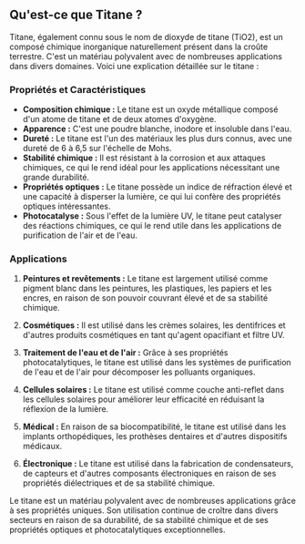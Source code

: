 ## Qu'est-ce que Titane ?

Titane, également connu sous le nom de dioxyde de titane (TiO2), est un composé chimique inorganique naturellement présent dans la croûte terrestre. C'est un matériau polyvalent avec de nombreuses applications dans divers domaines. Voici une explication détaillée sur le titane :

### Propriétés et Caractéristiques

- **Composition chimique :** Le titane est un oxyde métallique composé d'un atome de titane et de deux atomes d'oxygène.
- **Apparence :** C'est une poudre blanche, inodore et insoluble dans l'eau.
- **Dureté :** Le titane est l'un des matériaux les plus durs connus, avec une dureté de 6 à 6,5 sur l'échelle de Mohs.
- **Stabilité chimique :** Il est résistant à la corrosion et aux attaques chimiques, ce qui le rend idéal pour les applications nécessitant une grande durabilité.
- **Propriétés optiques :** Le titane possède un indice de réfraction élevé et une capacité à disperser la lumière, ce qui lui confère des propriétés optiques intéressantes.
- **Photocatalyse :** Sous l'effet de la lumière UV, le titane peut catalyser des réactions chimiques, ce qui le rend utile dans les applications de purification de l'air et de l'eau.

### Applications

1. **Peintures et revêtements :** Le titane est largement utilisé comme pigment blanc dans les peintures, les plastiques, les papiers et les encres, en raison de son pouvoir couvrant élevé et de sa stabilité chimique.

2. **Cosmétiques :** Il est utilisé dans les crèmes solaires, les dentifrices et d'autres produits cosmétiques en tant qu'agent opacifiant et filtre UV.

3. **Traitement de l'eau et de l'air :** Grâce à ses propriétés photocatalytiques, le titane est utilisé dans les systèmes de purification de l'eau et de l'air pour décomposer les polluants organiques.

4. **Cellules solaires :** Le titane est utilisé comme couche anti-reflet dans les cellules solaires pour améliorer leur efficacité en réduisant la réflexion de la lumière.

5. **Médical :** En raison de sa biocompatibilité, le titane est utilisé dans les implants orthopédiques, les prothèses dentaires et d'autres dispositifs médicaux.

6. **Électronique :** Le titane est utilisé dans la fabrication de condensateurs, de capteurs et d'autres composants électroniques en raison de ses propriétés diélectriques et de sa stabilité chimique.

Le titane est un matériau polyvalent avec de nombreuses applications grâce à ses propriétés uniques. Son utilisation continue de croître dans divers secteurs en raison de sa durabilité, de sa stabilité chimique et de ses propriétés optiques et photocatalytiques exceptionnelles.